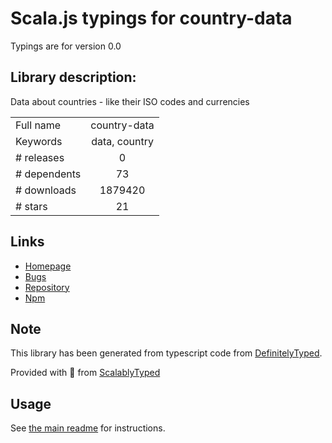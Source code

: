 
# Scala.js typings for country-data

Typings are for version 0.0

## Library description:
Data about countries - like their ISO codes and currencies

|                    |                 |
| ------------------ | :-------------: |
| Full name          | country-data |
| Keywords           | data, country |
| # releases         | 0 |
| # dependents       | 73 |
| # downloads        | 1879420 |
| # stars            | 21 |

## Links
- [Homepage](https://github.com/OpenBookPrices/country-data)
- [Bugs](https://github.com/OpenBookPrices/country-data/issues)
- [Repository](https://github.com/OpenBookPrices/country-data)
- [Npm](https://www.npmjs.com/package/country-data)
    


## Note
This library has been generated from typescript code from [DefinitelyTyped](https://definitelytyped.org).

Provided with :purple_heart: from [ScalablyTyped](https://github.com/oyvindberg/ScalablyTyped)

## Usage
See [the main readme](../../readme.md) for instructions.


